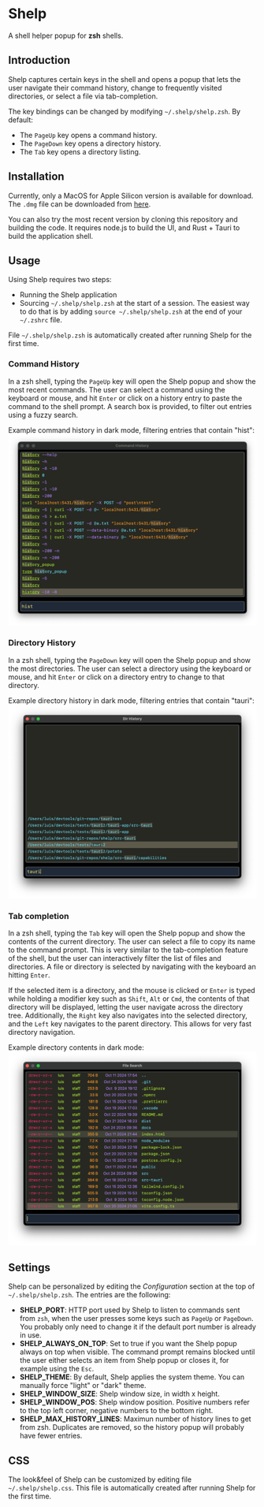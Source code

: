 # Shelp

A shell helper popup for **zsh** shells.

## Introduction

Shelp captures certain keys in the shell and opens a popup that lets the user
navigate their command history, change to frequently visited directories,
or select a file via tab-completion.

The key bindings can be changed by modifying `~/.shelp/shelp.zsh`. By default:

- The `PageUp` key opens a command history.
- The `PageDown` key opens a directory history.
- The `Tab` key opens a directory listing.

## Installation

Currently, only a MacOS for Apple Silicon version is available for download. The `.dmg` file
can be downloaded from [here](https://github.com/lcrespom/shelp/releases/download/v0.1.0/shelp_0.1.0_aarch64.dmg).

You can also try the most recent version by cloning this repository and building the code.
It requires node.js to build the UI, and Rust + Tauri to build the application shell.

## Usage

Using Shelp requires two steps:

- Running the Shelp application
- Sourcing `~/.shelp/shelp.zsh` at the start of a session. The easiest way to do
  that is by adding `source ~/.shelp/shelp.zsh` at the end of your `~/.zshrc` file.

File `~/.shelp/shelp.zsh` is automatically created after running Shelp for the first time.

### Command History

In a zsh shell, typing the `PageUp` key will open the Shelp popup and show the most recent commands.
The user can select a command using the keyboard or mouse, and hit `Enter` or click on a history entry
to paste the command to the shell prompt.
A search box is provided, to filter out entries using a fuzzy search.

Example command history in dark mode, filtering entries that contain "hist":
![Command history example](docs/cmd-hist-dark.png)

### Directory History

In a zsh shell, typing the `PageDown` key will open the Shelp popup and show the most directories.
The user can select a directory using the keyboard or mouse, and hit `Enter` or click on a directory
entry to change to that directory.

Example directory history in dark mode, filtering entries that contain "tauri":
![Directory history example](docs/dir-hist-dark.png)

### Tab completion

In a zsh shell, typing the `Tab` key will open the Shelp popup and show the contents of the current
directory. The user can select a file to copy its name to the command prompt. This is very similar
to the tab-completion feature of the shell, but the user can interactively filter the list of files
and directories. A file or directory is selected by navigating with the keyboard an hitting `Enter`.

If the selected item is a directory, and the mouse is clicked or `Enter` is typed while holding a
modifier key such as `Shift`, `Alt` or `Cmd`, the contents of that directory will be displayed,
letting the user navigate across the directory tree. Additionally, the `Right` key also navigates
into the selected directory, and the `Left` key navigates to the parent directory. This allows for
very fast directory navigation.

Example directory contents in dark mode:
![Directory contents example](docs/file-search-dark.png)

## Settings

Shelp can be personalized by editing the _Configuration_ section at the top of `~/.shelp/shelp.zsh`.
The entries are the following:

- **SHELP_PORT**: HTTP port used by Shelp to listen to commands sent from `zsh`, when the user
  presses some keys such as `PageUp` or `PageDown`. You probably only need to change it if the
  default port number is already in use.
- **SHELP_ALWAYS_ON_TOP**: Set to true if you want the Shelp popup always on top when visible.
  The command prompt remains blocked until the user either selects an item from Shelp popup or
  closes it, for example using the `Esc`.
- **SHELP_THEME**: By default, Shelp applies the system theme. You can manually force "light"
  or "dark" theme.
- **SHELP_WINDOW_SIZE**: Shelp window size, in width x height.
- **SHELP_WINDOW_POS**: Shelp window position. Positive numbers refer to the top left corner,
  negative numbers to the bottom right.
- **SHELP_MAX_HISTORY_LINES**: Maximun number of history lines to get from zsh. Duplicates are
  removed, so the history popup will probably have fewer entries.

## CSS

The look&feel of Shelp can be customized by editing file `~/.shelp/shelp.css`. This file is
automatically created after running Shelp for the first time.

